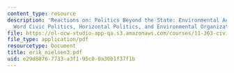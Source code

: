 ```yaml
---
content_type: resource
description: 'Reactions on: Politics Beyond the State: Environmental Activism and
  Word Civic Politics, Horizontal Politics, and Environmental Organizations.'
file: https://ol-ocw-studio-app-qa.s3.amazonaws.com/courses/11-363-civil-society-and-the-environment-spring-2005/e29d88767733a3f195c00a30b1f37f1b_erik_nielsen3.pdf
file_type: application/pdf
resourcetype: Document
title: erik_nielsen3.pdf
uid: e29d8876-7733-a3f1-95c0-0a30b1f37f1b
---
```

